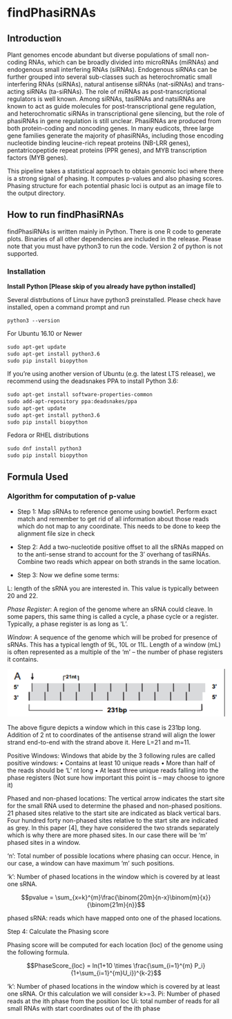 # findPhasiRNAs

## Introduction

Plant genomes encode abundant but diverse populations of small non-coding RNAs, which can be broadly divided into microRNAs (miRNAs) and endogenous small interfering RNAs (siRNAs). Endogenous siRNAs can be further grouped into several sub-classes such as heterochromatic small interfering RNAs (siRNAs), natural antisense siRNAs (nat-siRNAs) and trans-acting siRNAs (ta-siRNAs). The role of miRNAs as post-transcriptional regulators is well known. Among siRNAs, tasiRNAs and natsiRNAs are known to act as guide molecules for post-transcriptional gene regulation, and heterochromatic siRNAs in transcriptional gene silencing, but the role of phasiRNAs in gene regulation is still unclear. PhasiRNAs are produced from both protein-coding and noncoding genes. In many eudicots, three large gene families generate the majority of phasiRNAs, including those encoding nucleotide binding leucine-rich repeat proteins (NB-LRR genes), pentatricopeptide repeat proteins (PPR genes), and MYB transcription factors (MYB genes). 

This pipeline takes a statistical approach to obtain genomic loci where there is a strong signal of phasing. It computes p-values and also phasing scores. Phasing structure for each potential phasic loci is output as an image file to the output directory.   

## How to run findPhasiRNAs

findPhasiRNAs is written mainly in Python. There is one R code to generate plots. Binaries of all other dependencies are included in the release. Please note that you must have python3 to run the code. Version 2 of python is not supported.

### Installation

**Install Python [Please skip of you already have python installed]**

Several distrbutions of Linux have python3 preinstalled. Please check have installed, open a command prompt and run

```
python3 --version
```

For Ubuntu 16.10 or Newer

```
sudo apt-get update
sudo apt-get install python3.6
sudo pip install biopython
```

If you’re using another version of Ubuntu (e.g. the latest LTS release), we recommend using the deadsnakes PPA to install Python 3.6:

```
sudo apt-get install software-properties-common
sudo add-apt-repository ppa:deadsnakes/ppa
sudo apt-get update
sudo apt-get install python3.6
sudo pip install biopython
```

Fedora or RHEL distributions

```
sudo dnf install python3
sudo pip install biopython
```



## Formula Used

### Algorithm for computation of p-value

* Step 1: Map sRNAs to reference genome using bowtie1. Perform exact match and remember to get rid of all information about those reads which do not map to any coordinate. This needs to be done to keep the alignment file size in check

* Step 2: Add a two-nucleotide positive offset to all the sRNAs mapped on to the anti-sense strand to account for the 3’ overhang of tasiRNAs. Combine two reads which appear on both strands in the same location.

* Step 3: Now we define some terms:

L: length of the sRNA you are interested in. This value is typically between 20 and 22.

_Phase Register_: A region of the genome where an sRNA could cleave. In some papers, this same thing is called a cycle, a phase cycle or a register. Typically, a phase register is as long as ‘L’.

_Window_: A sequence of the genome which will be probed for presence of sRNAs. This has a typical length of 9L, 10L or 11L. Length of a window (mL) is often represented as a multiple of the ‘m’ – the number of phase registers it contains.

![Diagram to explain sRNA p-value computation](images/Picture1.png)

The above figure depicts a window which in this case is 231bp long. Addition of 2 nt to coordinates of the antisense strand will align the lower strand end-to-end with the strand above it. Here L=21 and m=11.

Positive Windows: Windows that abide by the 3 following rules are called positive windows:
•	Contains at least 10 unique reads
•	More than half of the reads should be ‘L’ nt long
•	At least three unique reads falling into the phase registers (Not sure how important this point is – may choose to ignore it)

Phased and non-phased locations: The vertical arrow indicates the start site for the small RNA used to determine the phased and non-phased positions. 21 phased sites relative to the start site are indicated as black vertical bars. Four hundred forty non-phased sites relative to the start site are indicated as grey. In this paper [4], they have considered the two strands separately which is why there are more phased sites. In our case there will be ‘m’ phased sites in a window.

‘n’: Total number of possible locations where phasing can occur. Hence, in our case, a window can have maximum ‘m’ such positions.

‘k’: Number of phased locations in the window which is covered by at least one sRNA.

$$pvalue = \sum_{x=k}^{m}\frac{\binom{20m}{n-x}\binom{m}{x}}{\binom{21m}{n}}$$

phased sRNA: reads which have mapped onto one of the phased locations.

Step 4: Calculate the Phasing score

Phasing score will be computed for each location (loc) of the genome using the following formula.

$$PhaseScore_{loc} = ln(1+10 \times \frac{\sum_{i=1}^{m} P_i}{1+\sum_{i=1}^{m}U_i})^{k-2}$$

‘k’: Number of phased locations in the window which is covered by at least one sRNA. Or this calculation we will consider k>=3.
Pi: Number of phased reads at the ith phase from the position loc
Ui: total number of reads for all small RNAs with start coordinates out of the ith phase
